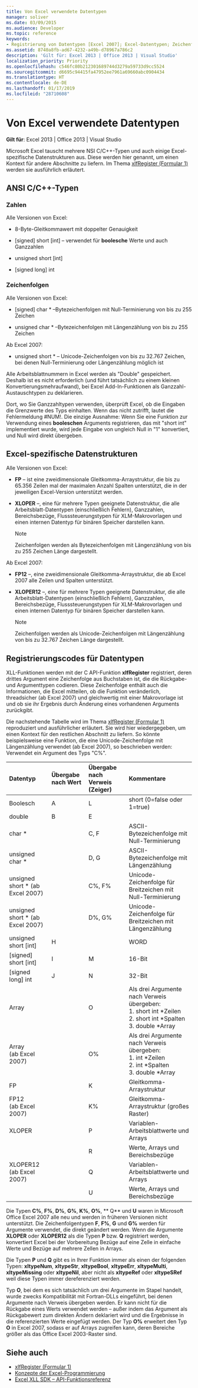 ```yaml
---
title: Von Excel verwendete Datentypen
manager: soliver
ms.date: 03/09/2015
ms.audience: Developer
ms.topic: reference
keywords:
- Registrierung von Datentypen [Excel 2007]; Excel-Datentypen; Zeichenfolgen [Excel 2007]; Zahlen [Excel 2007]; Datenstrukturen [Excel 2007]; Datentypen [Excel 2007]
ms.assetid: 8740a8fb-ad67-4232-a49b-d78967a786c2
description: 'Gilt für: Excel 2013 | Office 2013 | Visual Studio'
localization_priority: Priority
ms.openlocfilehash: c546fc80b212301689744d3279a59733d9cc5524
ms.sourcegitcommit: d6695c94415fa47952ee7961a69660abc0904434
ms.translationtype: HT
ms.contentlocale: de-DE
ms.lasthandoff: 01/17/2019
ms.locfileid: "28710608"
---
```

# <a name="data-types-used-by-excel"></a>Von Excel verwendete Datentypen

**Gilt für**: Excel 2013 | Office 2013 | Visual Studio 
  
Microsoft Excel tauscht mehrere NSI C/C++-Typen und auch einige Excel-spezifische Datenstrukturen aus. Diese werden hier genannt, um einen Kontext für andere Abschnitte zu liefern. Im Thema [xlfRegister (Formular 1)](xlfregister-form-1.md) werden sie ausführlich erläutert. 
  
## <a name="ansi-cc-types"></a>ANSI C/C++-Typen

### <a name="numbers"></a>Zahlen

Alle Versionen von Excel:
  
- 8-Byte-Gleitkommawert mit doppelter Genauigkeit
    
- [signed] short [int] &ndash; verwendet für **boolesche** Werte und auch Ganzzahlen 
    
- unsigned short [int]
    
- [signed long] int
    
### <a name="strings"></a>Zeichenfolgen

Alle Versionen von Excel:
  
- [signed] char \* &ndash;Bytezeichenfolgen mit Null-Terminierung von bis zu 255 Zeichen
    
- unsigned char \* &ndash;Bytezeichenfolgen mit Längenzählung von bis zu 255 Zeichen
    
Ab Excel 2007:
  
- unsigned short \* &ndash; Unicode-Zeichenfolgen von bis zu 32.767 Zeichen, bei denen Null-Terminierung oder Längenzählung möglich ist
    
Alle Arbeitsblattnummern in Excel werden als "Double" gespeichert. Deshalb ist es nicht erforderlich (und führt tatsächlich zu einem kleinen Konvertierungsmehraufwand), bei Excel Add-In-Funktionen als Ganzzahl-Austauschtypen zu deklarieren.
  
Dort, wo Sie Ganzzahltypen verwenden, überprüft Excel, ob die Eingaben die Grenzwerte des Typs einhalten.  Wenn das nicht zutrifft, lautet die Fehlermeldung #NUM!. Die einzige Ausnahme: Wenn Sie eine Funktion zur Verwendung eines **booleschen** Arguments registrieren, das mit "short int" implementiert wurde, wird jede Eingabe von ungleich Null in "1" konvertiert, und Null wird direkt übergeben. 
  
## <a name="excel-specific-data-structures"></a>Excel-spezifische Datenstrukturen

Alle Versionen von Excel:
  
- **FP** &ndash; ist eine zweidimensionale Gleitkomma-Arraystruktur, die bis zu 65.356 Zeilen mal der maximalen Anzahl Spalten unterstützt, die in der jeweiligen Excel-Version unterstützt werden. 
    
- **XLOPER** &ndash;, eine für mehrere Typen geeignete Datenstruktur, die alle Arbeitsblatt-Datentypen (einschließlich Fehlern), Ganzzahlen, Bereichsbezüge, Flusssteuerungstypen für XLM-Makrovorlagen und einen internen Datentyp für binären Speicher darstellen kann. 
    
   > [!NOTE]
   > Zeichenfolgen werden als Bytezeichenfolgen mit Längenzählung von bis zu 255 Zeichen Länge dargestellt. 
  
Ab Excel 2007:
  
- **FP12** &ndash;, eine zweidimensionale Gleitkomma-Arraystruktur, die ab Excel 2007 alle Zeilen und Spalten unterstützt. 
    
- **XLOPER12** &ndash;, eine für mehrere Typen geeignete Datenstruktur, die alle Arbeitsblatt-Datentypen (einschließlich Fehlern), Ganzzahlen, Bereichsbezüge, Flusssteuerungstypen für XLM-Makrovorlagen und einen internen Datentyp für binären Speicher darstellen kann. 
    
   > [!NOTE]
   > Zeichenfolgen werden als Unicode-Zeichenfolgen mit Längenzählung von bis zu 32.767 Zeichen Länge dargestellt. 
  
## <a name="registration-data-type-codes"></a>Registrierungscodes für Datentypen

XLL-Funktionen werden mit der C API-Funktion **xlfRegister** registriert, deren drittes Argument eine Zeichenfolge aus Buchstaben ist, die die Rückgabe- und Argumenttypen codieren. Diese Zeichenfolge enthält auch die Informationen, die Excel mitteilen, ob die Funktion veränderlich, threadsicher (ab Excel 2007) und gleichwertig mit einer Makrovorlage ist und ob sie ihr Ergebnis durch Änderung eines vorhandenen Arguments zurückgibt.
  
Die nachstehende Tabelle wird im Thema [xlfRegister (Formular 1)](xlfregister-form-1.md) reproduziert und ausführlicher erläutert. Sie wird hier wiedergegeben, um einen Kontext für den restlichen Abschnitt zu liefern. So könnte beispielsweise eine Funktion, die eine Unicode-Zeichenfolge mit Längenzählung verwendet (ab Excel 2007), so beschrieben werden: Verwendet ein Argument des Typs "C%". 
  
|Datentyp|Übergabe nach Wert|Übergabe nach Verweis (Zeiger)|Kommentare|
|:-----|:-----|:-----|:-----|
|Boolesch  <br/> |A  <br/> |L  <br/> |short (0=false oder 1=true)  <br/> |
|double  <br/> |B  <br/> |E  <br/> ||
|char \*  <br/> ||C, F  <br/> |ASCII-Bytezeichenfolge mit Null-Terminierung  <br/> |
|unsigned char \*  <br/> ||D, G  <br/> |ASCII-Bytezeichenfolge mit Längenzählung  <br/> |
|unsigned short \* (ab Excel 2007)  <br/> ||C%, F%  <br/> |Unicode-Zeichenfolge für Breitzeichen mit Null-Terminierung  <br/> |
|unsigned short \* (ab Excel 2007)  <br/> ||D%, G%  <br/> |Unicode-Zeichenfolge für Breitzeichen mit Längenzählung  <br/> |
|unsigned short [int]  <br/> |H  <br/> ||WORD  <br/> |
|[signed] short [int]  <br/> |I  <br/> |M  <br/> |16-Bit  <br/> |
|[signed long] int  <br/> |J  <br/> |N  <br/> |32-Bit  <br/> |
|Array  <br/> ||O  <br/> | Als drei Argumente nach Verweis übergeben:  <br/>1. short int \*Zeilen  <br/>2. short int \*Spalten  <br/>3. double \*Array  <br/> |
|Array  <br/> (ab Excel 2007)  <br/> ||O%  <br/> | Als drei Argumente nach Verweis übergeben:  <br/>1. int \*Zeilen  <br/>2. int \*Spalten  <br/>3. double \*Array  <br/> |
|FP  <br/> ||K  <br/> |Gleitkomma-Arraystruktur  <br/> |
|FP12  <br/> (ab Excel 2007)  <br/> ||K%  <br/> |Gleitkomma-Arraystruktur (großes Raster)  <br/> |
|XLOPER  <br/> ||P  <br/> |Variablen-Arbeitsblattwerte und Arrays  <br/> |
|||R  <br/> |Werte, Arrays und Bereichsbezüge  <br/> |
|XLOPER12  <br/> (ab Excel 2007)  <br/> ||Q  <br/> |Variablen-Arbeitsblattwerte und Arrays  <br/> |
|||U  <br/> |Werte, Arrays und Bereichsbezüge  <br/> |
   
Die Typen **C%**, **F%**, **D%**, **G%**, **K%**, **O%**, ** Q** und **U** waren in Microsoft Office Excel 2007 alle neu und werden in früheren Versionen nicht unterstützt. Die Zeichenfolgentypen **F**, **F%**, **G** und **G%** werden für Argumente verwendet, die direkt geändert werden. Wenn die Argumente **XLOPER** oder **XLOPER12** als die Typen **P** bzw. **Q** registriert werden, konvertiert Excel bei der Vorbereitung Bezüge auf eine Zelle in einfache Werte und Bezüge auf mehrere Zellen in Arrays. 
  
Die Typen **P** und **Q** gibt es in Ihrer Funktion immer als einen der folgenden Typen: **xltypeNum**, **xltypeStr**, **xltypeBool**, **xltypeErr**, **xltypeMulti**, **xltypeMissing** oder **xltypeNil**, aber nicht als **xltypeRef** oder **xltypeSRef** weil diese Typen immer dereferenziert werden. 
  
Typ **O**, bei dem es sich tatsächlich um drei Argumente im Stapel handelt, wurde zwecks Kompatibilität mit Fortran-DLLs eingeführt, bei denen Argumente nach Verweis übergeben werden. Er kann nicht für die Rückgabe eines Werts verwendet werden – außer indem das Argument als Rückgabewert zum direkten Ändern deklariert wird und die Ergebnisse in die referenzierten Werte eingefügt werden. Der Typ **O%** erweitert den Typ **O** in Excel 2007, sodass er auf Arrays zugreifen kann, deren Bereiche größer als das Office Excel 2003-Raster sind. 
  
## <a name="see-also"></a>Siehe auch

- [xlfRegister (Formular 1)](xlfregister-form-1.md)
- [Konzepte der Excel-Programmierung](excel-programming-concepts.md)
- [Excel XLL SDK – API-Funktionsreferenz](excel-xll-sdk-api-function-reference.md)

